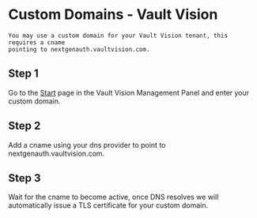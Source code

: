 Custom Domains - Vault Vision 
========

```{note} CNAME for your custom domain
You may use a custom domain for your Vault Vision tenant, this requires a cname
pointing to nextgenauth.vaultvision.com.
```

## Step 1

Go to the [Start](https://manage.vaultvision.com/start) page in the Vault Vision Management Panel and enter your custom domain. 

## Step 2

Add a cname using your dns provider to point to nextgenauth.vaultvision.com.

## Step 3

Wait for the cname to become active, once DNS resolves we will automatically issue a TLS certificate for your custom domain.
